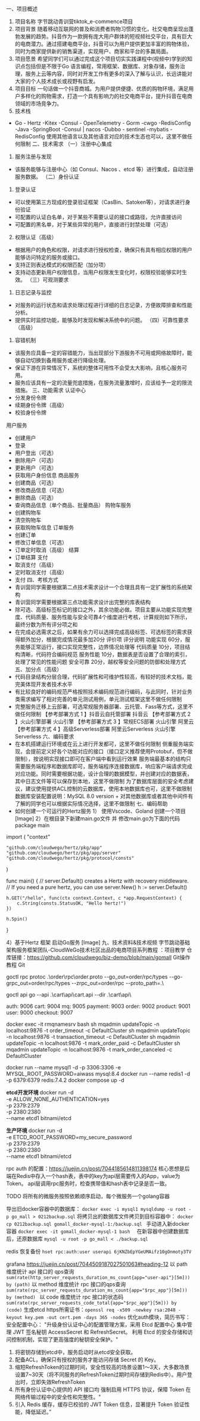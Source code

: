 一、项目概述
1. 项目名称
   字节跳动青训营tiktok_e-commence项目
2. 项目背景
   随着移动互联网的普及和消费者购物习惯的变化，社交电商呈现出蓬勃发展的趋势。抖音作为一款拥有庞大用户群体的短视频社交平台，具有巨大的电商潜力。通过搭建电商平台，抖音可以为用户提供更加丰富的购物体验，同时为商家提供新的销售渠道，实现用户、商家和平台的多赢局面。
3. 项目愿景
   希望同学们可以通过完成这个项目切实实践课程中(视频中)学到的知识点包括但是不限于Go 语言编程，常用框架、数据库、对象存储，服务治理，服务上云等内容，同时对开发工作有更多的深入了解与认识，长远讲能对大家的个人技术成长或视野有启发。
4. 项目目标
   一句话做一个抖音商城。为用户提供便捷、优质的购物环境，满足用户多样化的购物需求，打造一个具有影响力的社交电商平台，提升抖音在电商领域的市场竞争力。
5. 技术栈
- Go - Hertz   -Kitex  -Consul   - OpenTelemetry   - Gorm   -cwgo   -RedisConfig
  -Java -SpringBoot  -Consul | nacos  -Dubbo - sentinel -mybatis -RedisConfig
  使用其他语言以及其他语言对应的技术生态也可以，这里不做任何限制
  二、技术需求
  （一）注册中心集成
1. 服务注册与发现
- 该服务能够与注册中心（如 Consul、Nacos 、etcd 等）进行集成，自动注册服务数据。
  （二）身份认证
1. 登录认证
- 可以使用第三方现成的登录验证框架（CasBin、Satoken等），对请求进行身份验证
- 可配置的认证白名单，对于某些不需要认证的接口或路径，允许直接访问
- 可配置的黑名单，对于某些异常的用户，直接进行封禁处理（可选）
2. 权限认证（高级）
- 根据用户的角色和权限，对请求进行授权检查，确保只有具有相应权限的用户能够访问特定的服务或接口。
- 支持正则表达模式的权限匹配（加分项）
- 支持动态更新用户权限信息，当用户权限发生变化时，权限校验能够实时生效。
  （三）可观测要求
1. 日志记录与监控
- 对服务的运行状态和请求处理过程进行详细的日志记录，方便故障排查和性能分析。
- 提供实时监控功能，能够及时发现和解决系统中的问题。
  （四）可靠性要求（高级）
1. 容错机制
- 该服务应具备一定的容错能力，当出现部分下游服务不可用或网络故障时，能够自动切换到备用服务或进行降级处理。
- 保证下游在异常情况下，系统的整体可用性不会受太大影响，且核心服务可用。
- 服务应该具有一定的流量兜底措施，在服务流量激增时，应该给予一定的限流措施。
  三、功能需求
  认证中心
- 分发身份令牌
- 续期身份令牌（高级）
- 校验身份令牌

用户服务
- 创建用户
- 登录
- 用户登出（可选）
- 删除用户（可选）
- 更新用户（可选）
- 获取用户身份信息
  商品服务
- 创建商品（可选）
- 修改商品信息（可选）
- 删除商品（可选）
- 查询商品信息（单个商品、批量商品）
  购物车服务
- 创建购物车
- 清空购物车
- 获取购物车信息
  订单服务
- 创建订单
- 修改订单信息（可选）
- 订单定时取消（高级）
  结算
- 订单结算
  支付
- 取消支付（高级）
- 定时取消支付（高级）
- 支付
  四、考核方式
- 青训营同学需要根据第二点技术需求设计一个合理且具有一定扩展性的系统架构
- 青训营同学需要根据第三点功能需求设计出完整的库表结构
- 除可选、高级标签标记的接口之外，其余功能必做。项目主要从功能实现完整度、代码质量、服务性能与安全可靠4个维度进行考核，计算规则如下所示，最终分数为所有评分项之和
- 在完成必选需求之后，如果有余力可以选择完成高级标签、可选标签的需求获得额外加分，根据完成情况最多加20分
  评价项
  评分说明
  功能实现
  60分，服务能够正常运行，接口实现完整性，边界情况处理等
  代码质量
  10分，项目结构清晰，代码符合编码规范
  服务性能
  10分，数据表是否设置了合理的索引，处理了常见的性能问题
  安全可靠
  20分，越权等安全问题的防御和处理方式
  五、加分点（高级）
- 代码目录结构分层合理，代码扩展性和可维护性较高，有较好的技术文档，能完美体现开发者技术水平
- 有比较良好的编码规范严格按照技术编码规范进行编码，与此同时，针对业务类需求编写了相对完善的单元测试用例，单元测试框架这里不做任何限制
- 完整服务迁移上云部署，可选常规服务器部署、云托管、Fass等方式，这里不做任何限制
  【参考部署方式 1  】抖音云自托管部署 抖音云
  【参考部署方式 2 】火山引擎部署 火山引擎
  【参考部署方式 3 】常规ECS部署 火山引擎  阿里云
  【参考部署方式 4 】高级Serverless部署 阿里云Serverless 火山引擎Serverless
  六、编码要求
- 在本机搭建运行环境或在云上进行开发都可，这里不做任何限制
  侧重服务端实现，会提前定义好各个功能对应的接口（接口定义推荐使用Protobuf，但不做限制），按说明实现接口即可在客户端中看到运行效果
  服务端最基本的结构只需要服务端程序和数据库即可，服务端程序连接数据库，响应客户端请求完成对应功能。同时需要根据功能，设计合理的数据模型，并创建对应的数据表，其中日志文件等可以保存到本地，这里不做限制
  为了数据库层面的安全考虑建议，建议使用提供ACL控制的云数据库，使用本地数据库也可，这里不做限制
  数据库安装配置说明：MySQL 8.0 version +
  对其他数据库或者其他中间件有了解的同学也可以根据实际情况选择，这里不做限制
  七、编码帮助
- 如何创建一个可运行的Hertz服务
  1） 使用Vscode、Goland 创建一个项目
  [Image]
  2）在根目录下新建main.go文件 并 修改main.go为下面的代码
  package main

import (
"context"

    "github.com/cloudwego/hertz/pkg/app"
    "github.com/cloudwego/hertz/pkg/app/server"
    "github.com/cloudwego/hertz/pkg/protocol/consts"
)

func main() {
// server.Default() creates a Hertz with recovery middleware.
// If you need a pure hertz, you can use server.New()
h := server.Default()

    h.GET("/hello", func(ctx context.Context, c *app.RequestContext) {
        c.String(consts.StatusOK, "Hello hertz!")
    })

    h.Spin()
}

4）基于Hertz 框架 启动Go服务
[Image]
九、技术资料&技术视频
字节跳动基础架构服务框架团队-CloudWeGo技术社区出品的电商项目系列教程 ：项目教学
仓库链接：https://github.com/cloudwego/biz-demo/blob/main/gomall
Git操作教程 Git

goctl rpc protoc .\order\rpc\order.proto --go_out=order/rpc/types --go-grpc_out=order/rpc/types --zrpc_out=order/rpc --proto_path=.\

goctl api go --api .\cart\api\cart.api --dir .\cart\api\

auth: 9006
cart: 9004
mq: 9005
payment: 9003
order: 9002
product: 9001
user: 9000
checkout: 9007

docker exec -it rmqnamesrv bash
sh mqadmin updateTopic -n localhost:9876 -t order_timeout -c DefaultCluster
sh mqadmin updateTopic -n localhost:9876 -t transaction_timeout -c DefaultCluster
sh mqadmin updateTopic -n localhost:9876 -t mark_order_paid -c DefaultCluster
sh mqadmin updateTopic -n localhost:9876 -t mark_order_canceled -c DefaultCluster

docker run --name mysql1 -d -p 3306:3306 -e MYSQL_ROOT_PASSWORD=aiwass mysql:8.4
docker run --name redis1 -d -p 6379:6379 redis:7.4.2
docker compose up -d

**etcd开发环境**
docker run -d \
-e ALLOW_NONE_AUTHENTICATION=yes \
-p 2379:2379 \
-p 2380:2380 \
--name etcd1 bitnami/etcd

**生产环境**
docker run -d \
-e ETCD_ROOT_PASSWORD=my_secure_password \
-p 2379:2379 \
-p 2380:2380 \
--name etcd1 bitnami/etcd

rpc auth 的配置：https://juejin.cn/post/7044185614811398174
核心思想是后端在Redis中存入一个hash表，表中的key为api层需要传入的App，value为Token。
api层调用rpc服务时，检查携带值和hash表中记录是否一致。

TODO 将所有的微服务按照依赖顺序启动，每个微服务一个golang容器

导出旧docker容器中的数据库： `docker exec -i mysql1 mysqldump -u root -p go_mall > 0212backup.sql`
将拷贝出的数据库文件拷贝到目标容器中： `docker cp 0212backup.sql gomall_docker-mysql-1:/backup.sql `
手动进入新docker容器 `docker exec -it gomall_docker-mysql-1 bash  `
在新容器中创建数据库后，还原数据库 `mysql -u root -p go_mall < ./backup.sql`

redis 恢复备份 `hset rpc:auth:user userapi 6jKNZbEpYGeUMAifz10gOnmoty3TV`

grafana https://juejin.cn/post/7044509187027501063#heading-12
以 path 维度统计 api 接口的 qps查询 `sum(rate(http_server_requests_duration_ms_count{app="user-api"}[5m])) by (path)`
以 method 维度统计 rpc 接口的qps查询 `sum(rate(rpc_server_requests_duration_ms_count{app="$rpc_app"}[5m])) by (method) `
以 code 维度统计 rpc 接口的状态码 `sum(rate(rpc_server_requests_code_total{app="$rpc_app"}[5m])) by (code)`
生成etcd https所需证书：`openssl req -x509 -newkey rsa:2048 -keyout key.pem -out cert.pem -days 365 -nodes`
优化auth模块，简历书写： 安全配置中心： "升级身份认证中心的配置管理方案，采用 Etcd 配置中心 集中管理 JWT 签名秘钥 AccessSecret 和 RefreshSecret。 利用 Etcd 的安全存储和访问控制机制，实现了更高强度的秘钥安全保护。"
1. 将密钥存储到etcd中，服务启动时从etcd安全获取。
2. 配备ACL，确保只有授权的服务才能访问存储 Secret 的 Key。
3. 缩短RefreshToken的过期时间，安全性较高的场景设置1～3天，大多数场景设置7~30天（将不同服务的RefreshToken过期时间存储到Redis中）。用户登出时，立即失效RefreshToken
4. 所有身份认证中心提供的 API 接口均 强制启用 HTTPS 协议，保障 Token 在网络传输过程中的安全性和完整性。"
5. 引入 Redis 缓存，缓存已校验的 JWT Token 信息，显著提升 Token 验证性能，降低延迟。”
